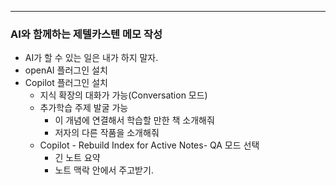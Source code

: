 ----
### AI와 함께하는 제텔카스텐 메모 작성
- AI가 할 수 있는 일은 내가 하지 말자.
- openAI 플러그인 설치
- Copilot 플러그인 설치
	- 지식 확장의 대화가 가능(Conversation 모드)
	- 추가학습 주제 발굴 가능
		- 이 개념에 연결해서 학습할 만한 책 소개해줘
		- 저자의 다른 작품을 소개해줘
	- Copilot - Rebuild Index for Active Notes- QA 모드 선택
		- 긴 노트 요약
		- 노트 맥락 안에서 주고받기.